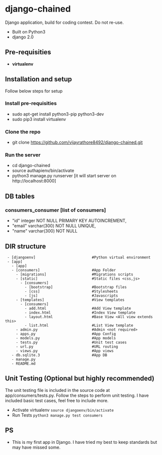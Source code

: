 # django-chained

Django application, build for coding contest. Do not re-use.
  - Built on Python3
  - django 2.0

## Pre-requisities
  - **virtualenv**

## Installation and setup
Follow below steps for setup

### Install pre-requisities
 - sudo apt-get install python3-pip python3-dev
 - sudo pip3 install virtualenv

### Clone the repo
 - git clone https://github.com/vijayrathore8492/django-chained.git

### Run the server 
 - cd django-chained
 - source authapienv/bin/activate
 - python3 manage.py runserver [it will start server on http://localhost:8000]

## DB tables
### consumers_consumer [list of consumers]
 - "id" integer NOT NULL PRIMARY KEY AUTOINCREMENT,
 - "email" varchar(300) NOT NULL UNIQUE,
 - "name" varchar(300) NOT NULL

## DIR structure
```
 - [djangoenv]                          #Python virtual environment
 - [app]
   - [app]
   - [consumers]                        #App Folder
     - [migrations]                     #Migrations scripts
     - [static]                         #Static files <css,js>
       - [consumers]
         - [bootstrap]                  #Bootstrap files
         - [css]                        #Stylesheets
         - [js]                         #Javascripts
     - [templates]                      #View templates
       - [consumers]
         - add.html                     #Add View template
         - index.html                   #Index View template
         - layout.html                  #Base View <All view extends this>
         - list.html                    #List View template
     - admin.py                         #Admin <not required>
     - apps.py                          #App Config
     - models.py                        #App models
     - tests.py                         #Unit test cases
     - url.py                           #URL routing
     - views.py                         #App views
   - db.sqlite.3                        #App DB
   - manage.py
   - README.md

```

## Unit Testing (Optional but highly recommended)
The unit testing file is included in the source code at app/consumers/tests.py. Follow the steps to perform unit testing. I have included basic test cases, feel free to include more.
  - Activate virtualenv `source djangoenv/bin/activate`
  - Run Tests `python3 manage.py test consumers`

## PS
  - This is my first app in Django. I have tried my best to keep standards but may have missed some.